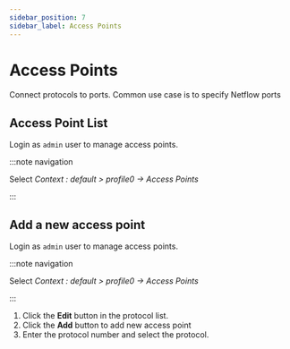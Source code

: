 ```yaml
---
sidebar_position: 7
sidebar_label: Access Points
---
```


# Access Points

Connect protocols to ports. Common use case is to specify Netflow ports

## Access Point List

Login as `admin` user to manage access points.

:::note navigation

Select *Context : default \> profile0 -\> Access Points*

:::

## Add a new access point

Login as `admin` user to manage access points.

:::note navigation

Select *Context : default \> profile0 -\> Access Points*

:::

1. Click the **Edit** button in the protocol list.
2. Click the **Add** button to add new access point
3. Enter the protocol number and select the protocol.
